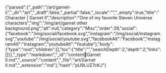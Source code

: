 {"parsed":{"_path":"/art/garnet-ii","_dir":"art","_draft":false,"_partial":false,"_locale":"","_empty":true,"title":"Character | Garnet II","description":"One of my favorite Steven Universe characters","img":"/img/art/garnet other background.png","alt":null,"category":"Misc","order":39,"social":{"facebook":"/img/social/facebook.svg","instagram":"/img/social/instagram.svg","youtube":"/img/social/youtube.svg","facebookAlt":"Facebook","instagramAlt":"Instagram","youtubeAlt":"Youtube"},"body":{"type":"root","children":[],"toc":{"title":"","searchDepth":2,"depth":2,"links":[]}},"_type":"markdown","_id":"content:art:Garnet II.md","_source":"content","_file":"art/Garnet II.md","_extension":"md"},"hash":"pU9LUZ7cKJ"}